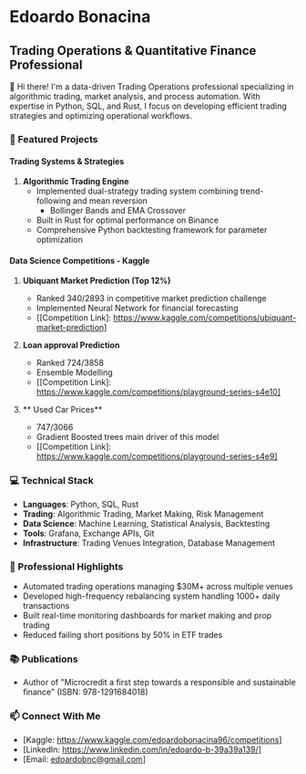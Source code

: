 # Edoardo Bonacina
## Trading Operations & Quantitative Finance Professional

👋 Hi there! I'm a data-driven Trading Operations professional specializing in algorithmic trading, market analysis, and process automation. With expertise in Python, SQL, and Rust, I focus on developing efficient trading strategies and optimizing operational workflows.

### 🚀 Featured Projects

#### Trading Systems & Strategies
1. **Algorithmic Trading Engine**
   - Implemented dual-strategy trading system combining trend-following and mean reversion
        - Bollinger Bands and EMA Crossover
   - Built in Rust for optimal performance on Binance
   - Comprehensive Python backtesting framework for parameter optimization

#### Data Science Competitions - Kaggle
1. **Ubiquant Market Prediction (Top 12%)**
   - Ranked 340/2893 in competitive market prediction challenge
   - Implemented Neural Network for financial forecasting
   - [[Competition Link]: https://www.kaggle.com/competitions/ubiquant-market-prediction]
     
2. **Loan approval Prediction**
   - Ranked 724/3858
   - Ensemble Modelling
   - [[Competition Link]: https://www.kaggle.com/competitions/playground-series-s4e10]

3. ** Used Car Prices**
   - 747/3066
   - Gradient Boosted trees main driver of this model
   - [[Competition Link]: https://www.kaggle.com/competitions/playground-series-s4e9]

### 💻 Technical Stack
- **Languages**: Python, SQL, Rust
- **Trading**: Algorithmic Trading, Market Making, Risk Management
- **Data Science**: Machine Learning, Statistical Analysis, Backtesting
- **Tools**: Grafana, Exchange APIs, Git
- **Infrastructure**: Trading Venues Integration, Database Management

### 🌟 Professional Highlights
- Automated trading operations managing $30M+ across multiple venues
- Developed high-frequency rebalancing system handling 1000+ daily transactions
- Built real-time monitoring dashboards for market making and prop trading
- Reduced failing short positions by 50% in ETF trades

### 📚 Publications
- Author of "Microcredit a first step towards a responsible and sustainable finance" (ISBN: 978-1291684018)

### 📫 Connect With Me
- [Kaggle: https://www.kaggle.com/edoardobonacina96/competitions]
- [LinkedIn: https://www.linkedin.com/in/edoardo-b-39a39a139/]
- [Email: edoardobnc@gmail.com]
